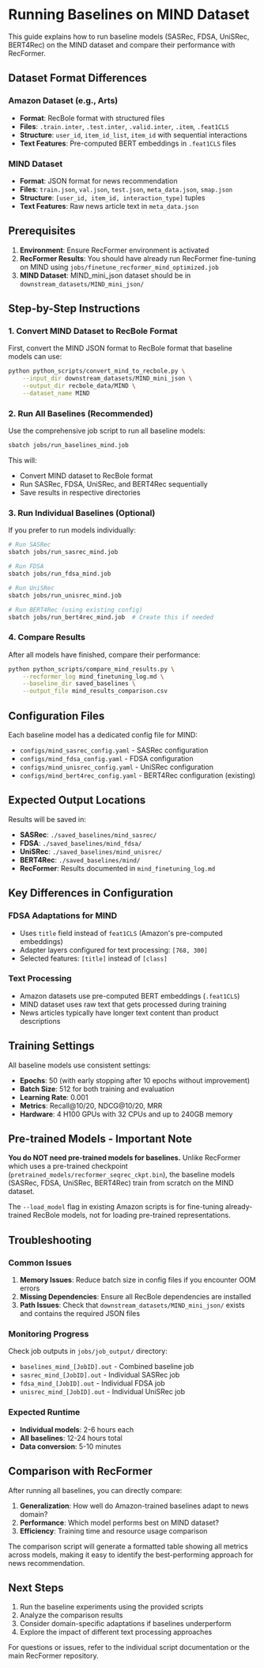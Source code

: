 # Running Baselines on MIND Dataset

This guide explains how to run baseline models (SASRec, FDSA, UniSRec, BERT4Rec) on the MIND dataset and compare their performance with RecFormer.

## Dataset Format Differences

### Amazon Dataset (e.g., Arts)
- **Format**: RecBole format with structured files
- **Files**: `.train.inter`, `.test.inter`, `.valid.inter`, `.item`, `.feat1CLS`
- **Structure**: `user_id`, `item_id_list`, `item_id` with sequential interactions
- **Text Features**: Pre-computed BERT embeddings in `.feat1CLS` files

### MIND Dataset  
- **Format**: JSON format for news recommendation
- **Files**: `train.json`, `val.json`, `test.json`, `meta_data.json`, `smap.json`
- **Structure**: `[user_id, item_id, interaction_type]` tuples
- **Text Features**: Raw news article text in `meta_data.json`

## Prerequisites

1. **Environment**: Ensure RecFormer environment is activated
2. **RecFormer Results**: You should have already run RecFormer fine-tuning on MIND using `jobs/finetune_recformer_mind_optimized.job`
3. **MIND Dataset**: MIND_mini_json dataset should be in `downstream_datasets/MIND_mini_json/`

## Step-by-Step Instructions

### 1. Convert MIND Dataset to RecBole Format

First, convert the MIND JSON format to RecBole format that baseline models can use:

```bash
python python_scripts/convert_mind_to_recbole.py \
    --input_dir downstream_datasets/MIND_mini_json \
    --output_dir recbole_data/MIND \
    --dataset_name MIND
```

### 2. Run All Baselines (Recommended)

Use the comprehensive job script to run all baseline models:

```bash
sbatch jobs/run_baselines_mind.job
```

This will:
- Convert MIND dataset to RecBole format
- Run SASRec, FDSA, UniSRec, and BERT4Rec sequentially
- Save results in respective directories

### 3. Run Individual Baselines (Optional)

If you prefer to run models individually:

```bash
# Run SASRec
sbatch jobs/run_sasrec_mind.job

# Run FDSA  
sbatch jobs/run_fdsa_mind.job

# Run UniSRec
sbatch jobs/run_unisrec_mind.job

# Run BERT4Rec (using existing config)
sbatch jobs/run_bert4rec_mind.job  # Create this if needed
```

### 4. Compare Results

After all models have finished, compare their performance:

```bash
python python_scripts/compare_mind_results.py \
    --recformer_log mind_finetuning_log.md \
    --baseline_dir saved_baselines \
    --output_file mind_results_comparison.csv
```

## Configuration Files

Each baseline model has a dedicated config file for MIND:

- `configs/mind_sasrec_config.yaml` - SASRec configuration
- `configs/mind_fdsa_config.yaml` - FDSA configuration  
- `configs/mind_unisrec_config.yaml` - UniSRec configuration
- `configs/mind_bert4rec_config.yaml` - BERT4Rec configuration (existing)

## Expected Output Locations

Results will be saved in:
- **SASRec**: `./saved_baselines/mind_sasrec/`
- **FDSA**: `./saved_baselines/mind_fdsa/`
- **UniSRec**: `./saved_baselines/mind_unisrec/`
- **BERT4Rec**: `./saved_baselines/mind/`
- **RecFormer**: Results documented in `mind_finetuning_log.md`

## Key Differences in Configuration

### FDSA Adaptations for MIND
- Uses `title` field instead of `feat1CLS` (Amazon's pre-computed embeddings)
- Adapter layers configured for text processing: `[768, 300]`
- Selected features: `[title]` instead of `[class]`

### Text Processing
- Amazon datasets use pre-computed BERT embeddings (`.feat1CLS`)
- MIND dataset uses raw text that gets processed during training
- News articles typically have longer text content than product descriptions

## Training Settings

All baseline models use consistent settings:
- **Epochs**: 50 (with early stopping after 10 epochs without improvement)
- **Batch Size**: 512 for both training and evaluation
- **Learning Rate**: 0.001
- **Metrics**: Recall@10/20, NDCG@10/20, MRR
- **Hardware**: 4 H100 GPUs with 32 CPUs and up to 240GB memory

## Pre-trained Models - Important Note

**You do NOT need pre-trained models for baselines.** Unlike RecFormer which uses a pre-trained checkpoint (`pretrained_models/recformer_seqrec_ckpt.bin`), the baseline models (SASRec, FDSA, UniSRec, BERT4Rec) train from scratch on the MIND dataset.

The `--load_model` flag in existing Amazon scripts is for fine-tuning already-trained RecBole models, not for loading pre-trained representations.

## Troubleshooting

### Common Issues

1. **Memory Issues**: Reduce batch size in config files if you encounter OOM errors
2. **Missing Dependencies**: Ensure all RecBole dependencies are installed
3. **Path Issues**: Check that `downstream_datasets/MIND_mini_json/` exists and contains the required JSON files

### Monitoring Progress

Check job outputs in `jobs/job_output/` directory:
- `baselines_mind_[JobID].out` - Combined baseline job
- `sasrec_mind_[JobID].out` - Individual SASRec job
- `fdsa_mind_[JobID].out` - Individual FDSA job
- `unisrec_mind_[JobID].out` - Individual UniSRec job

### Expected Runtime

- **Individual models**: 2-6 hours each
- **All baselines**: 12-24 hours total
- **Data conversion**: 5-10 minutes

## Comparison with RecFormer

After running all baselines, you can directly compare:

1. **Generalization**: How well do Amazon-trained baselines adapt to news domain?
2. **Performance**: Which model performs best on MIND dataset?
3. **Efficiency**: Training time and resource usage comparison

The comparison script will generate a formatted table showing all metrics across models, making it easy to identify the best-performing approach for news recommendation.

## Next Steps

1. Run the baseline experiments using the provided scripts
2. Analyze the comparison results
3. Consider domain-specific adaptations if baselines underperform
4. Explore the impact of different text processing approaches

For questions or issues, refer to the individual script documentation or the main RecFormer repository. 